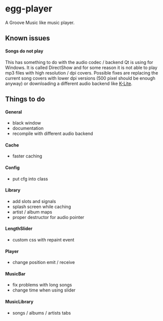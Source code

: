 # egg-player
A Groove Music like music player.

## Known issues
#### Songs do not play
This has something to do with the audio codec / backend Qt is using for Windows. It is called DirectShow and for some reason it is not able to play mp3 files with high resolution / dpi covers. Possible fixes are replacing the current song covers with lower dpi versions (500 pixel should be enough anyway) or downloading a different audio backend like [K-Lite](https://www.codecguide.com/download_kl.htm).

## Things to do

#### General
- black window
- documentation
- recompile with different audio backend

#### Cache
- faster caching

#### Config
- put cfg into class

#### Library
- add slots and signals
- splash screen while caching
- artist / album maps
- proper destructor for audio pointer

#### LengthSlider
- custom css with repaint event

#### Player
- change position emit / receive

#### MusicBar
- fix problems with long songs
- change time when using slider

#### MusicLibrary
- songs / albums / artists tabs
